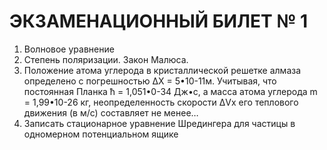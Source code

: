 ЭКЗАМЕНАЦИОННЫЙ БИЛЕТ  № 1
============================

1. Волновое уравнение
2. Степень поляризации. Закон Малюса.
3. Положение атома углерода в кристаллической решетке алмаза определено с погрешностью ΔХ = 5•10-11м. Учитывая, что постоянная Планка ħ = 1,051•0-34 Дж•с, а масса атома углерода m = 1,99•10-26 кг, неопределенность скорости ΔVx его теплового движения (в м/с) составляет не менее…
4. Записать стационарное уравнение Шредингера для частицы в одномерном потенциальном ящике